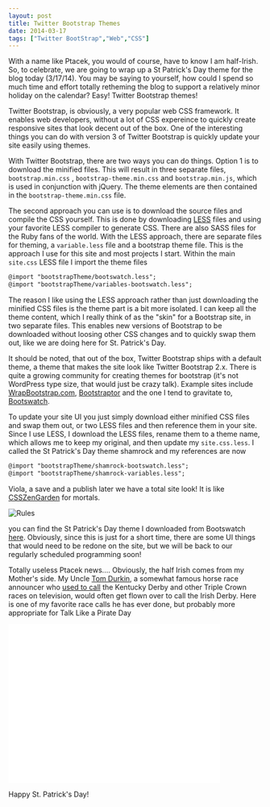 ```yaml
---
layout: post
title: Twitter Bootstrap Themes
date: 2014-03-17
tags: ["Twitter BootStrap","Web","CSS"]
---
```


With a name like Ptacek, you would of course, have to know I am half-Irish. So, to celebrate, we are going to wrap
up a St Patrick's Day theme for the blog today (3/17/14). You may be saying to yourself, how could I spend so much time and effort totally
retheming the blog to support a relatively minor holiday on the calendar? Easy! Twitter Bootstrap themes!

Twitter Bootstrap, is obviously, a very popular web CSS framework. It enables web developers, without a lot of CSS expereince to
quickly create responsive sites that look decent out of the box. One of the interesting things you can do with version 3 of
Twitter Bootstrap is quickly  update your site easily using themes.

With Twitter Bootstrap, there are two ways you can do things. Option 1 is to download the minified files. This will result in three
separate files, ``bootstrap.min.css`` , ``bootstrap-theme.min.css`` and ``bootstrap.min.js``, which
is used in conjunction with jQuery. The theme elements are then contained in the ``bootstrap-theme.min.css`` file.

The second approach you can use is to download the source files and compile the CSS yourself. This is done by downloading
[LESS](http://lesscss.org/) files and using your favorite LESS compiler to generate CSS. There are also SASS files for the
 Ruby fans of the world. With the LESS approach,
there are separate files for theming, a ``variable.less`` file and a bootstrap theme file. This is the approach I use for this site
and most projects I start. Within the main ``site.css`` LESS file I import the theme files

```xml
@import "bootstrapTheme/bootswatch.less";
@import "bootstrapTheme/variables-bootswatch.less";
```

The reason I like using the LESS approach rather than just downloading the minified CSS files is the theme part is a bit more
isolated. I can keep all the theme content, which I really think of as the "skin" for a Bootstrap site, in two separate files.
This enables new versions of Bootstrap to be downloaded without loosing other CSS changes and to quickly swap them out, like we
are doing here for St. Patrick's Day.

It should be noted, that out of the box, Twitter Bootstrap ships with a default theme, a theme that makes the site look like
Twitter Bootstrap 2.x. There is quite a growing community for creating themes for bootstrap (it's not WordPress type size,
that would just be crazy talk). Example sites include [WrapBootstrap.com](https://wrapbootstrap.com/), [Bootstraptor](http://bootstraptor.com/)
and the one I tend to gravitate to, [Bootswatch](http://bootswatch.com/).

To update your site UI you just simply download either minified CSS files and swap them out, or two LESS files and then reference
them in your site. Since I use LESS, I download the LESS files, rename them to a theme name, which allows me to keep my original,
and then update my ``site.css.less``. I called the St Patrick's Day theme shamrock and my references are now


```xml
@import "bootstrapTheme/shamrock-bootswatch.less";
@import "bootstrapTheme/shamrock-variables.less";
```

Viola, a save and a publish later we have a total site look! It is like [CSSZenGarden](http://www.csszengarden.com/) for
mortals.

 <img src="http://www.jptacek.com/2014/03/Twitter-Bootstrap-3-Themes/BuildStPatty.png" class="img-thumbnail" alt="Rules" />

 you can find the St Patrick's Day theme I downloaded from Bootswatch [here](http://bootswatch.com/shamrock/). Obviously,
 since this is just for a short time, there are some UI things that would need to be redone on the site, but we will
 be back to our regularly scheduled programming soon!

Totally useless Ptacek news.... Obviously, the half Irish comes from my Mother's side. My Uncle [Tom Durkin](http://en.wikipedia.org/wiki/Tom_Durkin), a somewhat famous horse
race announcer who [used to call](http://www.nytimes.com/2011/04/28/sports/28durkin.html?version=&action=click&adxnnl=1&region=searchResults#0&module=Search&url=http://query.nytimes.com/search/sitesearch/#/tom+durkin/&pagewanted=all&adxnnlx=1395057931-WaqX7ynUlBWydjqQznsZ1w) the Kentucky Derby and other Triple Crown races on television, would often get flown over
to call the Irish Derby. Here is one of my favorite race calls he has ever done, but probably more appropriate for Talk
Like a Pirate Day

<iframe width="420" height="315" src="//www.youtube.com/embed/nf0wQzq9Yzg" frameborder="0" allowfullscreen></iframe>


Happy St. Patrick's Day!